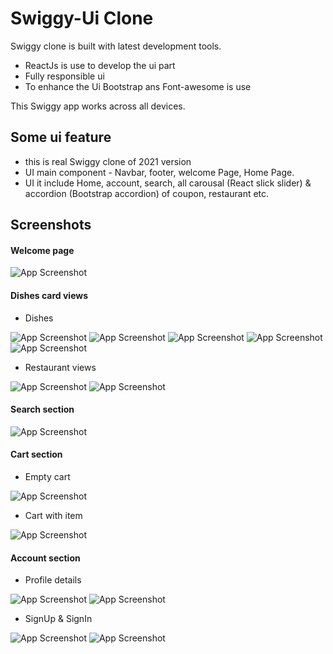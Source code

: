 
# Swiggy-Ui Clone 

Swiggy clone is built with latest development tools.


 - ReactJs is use to develop the ui part
 - Fully responsible ui 
 - To enhance the Ui Bootstrap ans Font-awesome is use

This Swiggy app works across all devices.

## Some ui feature 
 - this is real Swiggy clone of 2021 version
 - UI main component - Navbar, footer, welcome Page, Home Page.
 - UI it include Home, account, search, all carousal (React slick slider) & accordion (Bootstrap accordion) of coupon, restaurant etc.
 

## Screenshots
#### Welcome page 

![App Screenshot](https://github.com/airKing05/new-food-app/blob/newbranch/client/screenShort/Screenshot%202022-07-24%20at%201.28.25%20AM.png?raw=true)

#### Dishes card views

- Dishes

![App Screenshot](https://github.com/airKing05/new-food-app/blob/newbranch/client/screenShort/Screenshot%202022-07-24%20at%201.29.50%20AM.png?raw=true)
![App Screenshot](https://github.com/airKing05/new-food-app/blob/newbranch/client/screenShort/Screenshot%202022-07-24%20at%201.32.47%20AM.png?raw=true)
![App Screenshot](https://github.com/airKing05/new-food-app/blob/newbranch/client/screenShort/Screenshot%202022-07-24%20at%201.33.05%20AM.png?raw=true)
![App Screenshot](https://github.com/airKing05/new-food-app/blob/newbranch/client/screenShort/Screenshot%202022-07-24%20at%201.32.01%20AM.png?raw=true)
![App Screenshot](https://github.com/airKing05/new-food-app/blob/newbranch/client/screenShort/Screenshot%202022-07-24%20at%201.32.27%20AM.png?raw=true)

- Restaurant views

![App Screenshot](https://github.com/airKing05/new-food-app/blob/newbranch/client/screenShort/Screenshot%202022-07-24%20at%201.31.21%20AM.png?raw=true)
![App Screenshot](https://github.com/airKing05/new-food-app/blob/newbranch/client/screenShort/Screenshot%202022-07-24%20at%201.46.04%20AM.png?raw=true)

#### Search section

![App Screenshot](https://github.com/airKing05/new-food-app/blob/newbranch/client/screenShort/Screenshot%202022-07-24%20at%201.43.52%20AM.png?raw=true)

#### Cart section

- Empty cart

![App Screenshot](https://github.com/airKing05/new-food-app/blob/newbranch/client/screenShort/Screenshot%202022-07-24%20at%201.40.38%20AM.png?raw=true)

- Cart with item

![App Screenshot](https://github.com/airKing05/new-food-app/blob/newbranch/client/screenShort/Screenshot%202022-07-24%20at%201.41.25%20AM.png?raw=true)

#### Account section

- Profile details

![App Screenshot](https://github.com/airKing05/new-food-app/blob/newbranch/client/screenShort/Screenshot%202022-07-24%20at%201.39.07%20AM.png?raw=true)
![App Screenshot](https://github.com/airKing05/new-food-app/blob/newbranch/client/screenShort/Screenshot%202022-07-24%20at%201.39.49%20AM.png?raw=true)

- SignUp & SignIn

![App Screenshot](https://github.com/airKing05/new-food-app/blob/newbranch/client/screenShort/Screenshot%202022-07-24%20at%201.37.21%20AM.png?raw=true)
![App Screenshot](https://github.com/airKing05/new-food-app/blob/newbranch/client/screenShort/Screenshot%202022-07-24%20at%201.38.18%20AM.png?raw=true)

